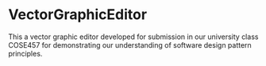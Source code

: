 # VectorGraphicEditor
This a vector graphic editor developed for submission in our university class COSE457 for demonstrating our understanding of software design pattern principles.
